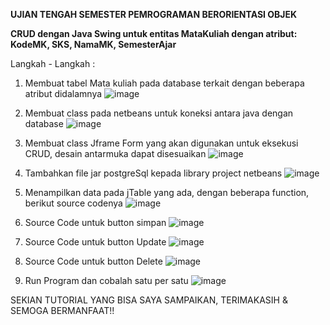 **UJIAN TENGAH SEMESTER PEMROGRAMAN BERORIENTASI OBJEK**

**CRUD dengan Java Swing untuk entitas MataKuliah dengan atribut: KodeMK, SKS, NamaMK, SemesterAjar**


Langkah - Langkah :

1. Membuat tabel Mata kuliah pada database terkait dengan beberapa atribut didalamnya
   ![image](https://github.com/user-attachments/assets/87a84f5d-8507-488c-b387-f87df4390d78)

   
2. Membuat class pada netbeans untuk koneksi antara java dengan database
   ![image](https://github.com/user-attachments/assets/307a30e7-3536-4307-9688-f6a53aad7173)


3. Membuat class Jframe Form yang akan digunakan untuk eksekusi CRUD, desain antarmuka dapat disesuaikan
   ![image](https://github.com/user-attachments/assets/24531d18-3915-4a75-895d-bdb69050dbea)


4. Tambahkan file jar postgreSql kepada library project netbeans
  ![image](https://github.com/user-attachments/assets/0c7ed988-78ea-4557-8dff-0a51ba5be131)


5. Menampilkan data pada jTable yang ada, dengan beberapa function, berikut source codenya
   ![image](https://github.com/user-attachments/assets/ce650065-94ac-4db8-93f6-8cb569610586)


6. Source Code untuk button simpan
  ![image](https://github.com/user-attachments/assets/53487864-b7fa-4ec5-8b5a-3e08c5dd21f0)


7. Source Code untuk button Update
  ![image](https://github.com/user-attachments/assets/28ce8f2a-6f2d-4616-9fa7-3f227d91043b)


8. Source Code untuk button Delete
   ![image](https://github.com/user-attachments/assets/30f99041-6c2a-4f93-a5bd-25a56f776ef9)


9. Run Program dan cobalah satu per satu
   ![image](https://github.com/user-attachments/assets/49c096e8-5073-421c-a04d-2dc7e5ca30f7)

SEKIAN TUTORIAL YANG BISA SAYA SAMPAIKAN, TERIMAKASIH & SEMOGA BERMANFAAT!!
   
